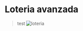 # Loteria avanzada
>test
![loteria](https://www.google.com/url?sa=i&url=https%3A%2F%2Fwww.spanishged365.com%2Fprobabilidad-de-un-evento%2F&psig=AOvVaw3l1nxY0de9WxToMpB3WVD4&ust=1749061912687000&source=images&cd=vfe&opi=89978449&ved=0CBQQjRxqFwoTCNicssLx1Y0DFQAAAAAdAAAAABAX)


